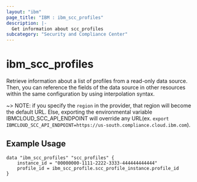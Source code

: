 ```yaml
---
layout: "ibm"
page_title: "IBM : ibm_scc_profiles"
description: |-
  Get information about scc_profiles
subcategory: "Security and Compliance Center"
---
```


# ibm_scc_profiles

Retrieve information about a list of profiles from a read-only data source. Then, you can reference the fields of the data source in other resources within the same configuration by using interpolation syntax.

~> NOTE: if you specify the `region` in the provider, that region will become the default URL. Else, exporting the environmental variable IBMCLOUD_SCC_API_ENDPOINT will override any URL(ex. `export IBMCLOUD_SCC_API_ENDPOINT=https://us-south.compliance.cloud.ibm.com`).

## Example Usage

```hcl
data "ibm_scc_profiles" "scc_profiles" {
    instance_id = "00000000-1111-2222-3333-444444444444"
    profile_id = ibm_scc_profile.scc_profile_instance.profile_id
}
```